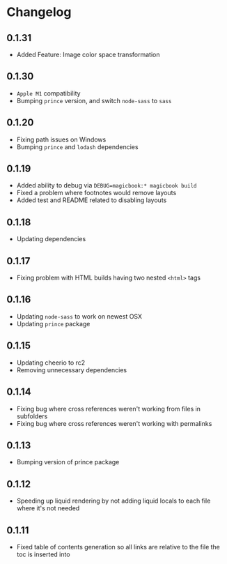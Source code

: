 # Changelog

## 0.1.31

* Added Feature: Image color space transformation

## 0.1.30

* `Apple M1` compatibility
* Bumping `prince` version, and switch `node-sass` to `sass`

## 0.1.20

* Fixing path issues on Windows
* Bumping `prince` and `lodash` dependencies

## 0.1.19

* Added ability to debug via `DEBUG=magicbook:* magicbook build`
* Fixed a problem where footnotes would remove layouts
* Added test and README related to disabling layouts

## 0.1.18

* Updating dependencies

## 0.1.17

* Fixing problem with HTML builds having two nested `<html>` tags

## 0.1.16

* Updating `node-sass` to work on newest OSX
* Updating `prince` package

## 0.1.15

* Updating cheerio to rc2
* Removing unnecessary dependencies

## 0.1.14

* Fixing bug where cross references weren't working from files in subfolders
* Fixing bug where cross references weren't working with permalinks

## 0.1.13

* Bumping version of prince package

## 0.1.12

* Speeding up liquid rendering by not adding liquid locals to each file where it's not needed

## 0.1.11

* Fixed table of contents generation so all links are relative to the file the toc is inserted into
